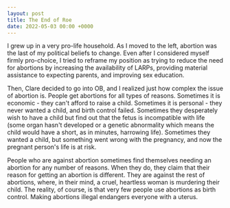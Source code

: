 ```yaml
---
layout: post
title: The End of Roe
date: 2022-05-03 00:00 +0000
---
```

I grew up in a very pro-life household. As I moved to the left, abortion was the last of my political beliefs to change. Even after I considered myself firmly pro-choice, I tried to reframe my position as trying to reduce the need for abortions by increasing the availability of LARPs, providing material assistance to expecting parents, and improving sex education.

Then, Clare decided to go into OB, and I realized just how complex the issue of abortion is. People get abortions for all types of reasons. Sometimes it is economic - they can't afford to raise a child. Sometimes it is personal - they never wanted a child, and birth control failed. Sometimes they desperately wish to have a child but find out that the fetus is incompatible with life (some organ hasn't developed or a genetic abnormality which means the child would have a short, as in minutes, harrowing life). Sometimes they wanted a child, but something went wrong with the pregnancy, and now the pregnant person's life is at risk.

People who are against abortion sometimes find themselves needing an abortion for any number of reasons. When they do, they claim that their reason for getting an abortion is different. They are against the rest of abortions, where, in their mind, a cruel, heartless woman is murdering their child. The reality, of course, is that very few people use abortions as birth control. Making abortions illegal endangers everyone with a uterus. 

